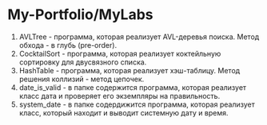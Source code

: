 # My-Portfolio/MyLabs

1. AVLTree - программа, которая реализует AVL-деревья поиска. Метод обхода - в глубь (pre-order).
2. CocktailSort - программа, которая реализует коктейльную сортировку для двусвязного списка.
3. HashTable - программа, которая реализует хэш-таблицу. Метод решения коллизий - метод цепочек.
4. date_is_valid - в папке содержится программа, которая реализует класс дата и проверяет его экземпляры на правильность.
5. system_date - в папке содердижится программа, которая реализует класс, который находит и выводит системную дату и время.
